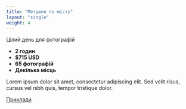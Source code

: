 ```yaml
---
title: "Метушня по місту"
layout: "single"
weight: 4
---
```


Цілий день для фотографій

- **2 годин**
- **$715 USD**
- **65 фотографій**
- **Декілька місць**

<!--more-->

Lorem ipsum dolor sit amet, consectetur adipiscing elit. Sed velit risus, cursus vel nibh quis, tempor tristique dolor.

[Приклади](/gallery/peoples/)